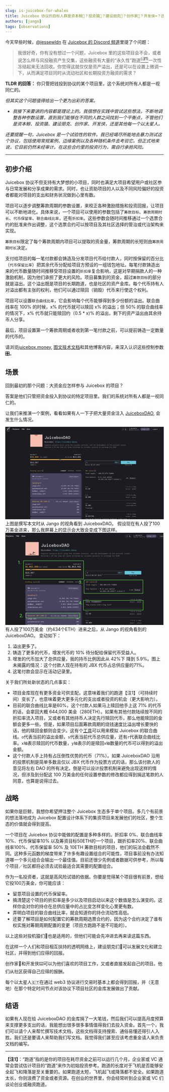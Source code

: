 ```yaml
---
slug: is-juicebox-for-whales
title: Juicebox 协议的目标人群是资本鲸🐋？投资猿🦧？建设朋克👾？创作家🎨？开发侠⌨️？还是每一个以太星人🇪🇹？
authors: [jango]
tags: [observations]
---
```



今天早些时候，[@jessewldn](https://twitter.com/jessewldn) 在 [Juicebox 的 Discord 频道](https://discord.gg/2K5Cs7e76K)里提了个问题：

> 我很好奇，你有没有想过一个问题，Juicebox 里的这些项目会不会，或者说怎么样与风投融资产生交集，这些融资有大量的“永久性”跑道[$^{(注1)}$](#注1)一次性冻结起来无法回收。你觉得这就仅仅是资产溢出，还是可以在设置上微调一下，从而满足项目同时从流动社区和长期投资方融资的需求？

**TLDR 的回答：** 你只管把钱投到协议的某个项目里，这个系统对所有人都是一视同仁的。

*但其实这个问题值得给出一个更为出彩的答案。*

- *我接下来要讲的内容都是理论上的。我很想在实践中尝试这些想法，不断地调整各种参数设置，直到我们能够在不同的人群之间找到一个平衡点，不管他们是资本鲸、投资猿、建设朋克、创作家、开发侠，还是其他每一个以太星人。*

*还要提醒一句，Juicebox 是一个试验性的软件。我已经竭尽所能地去暴力测试这个协议，包括使用常规案例、边缘案例以及各种随机条件去考验它。但正式地来说，它目前仍然未经审计。在这些合约里的投资行为，需自行承担风险。*

***

## 初步介绍

Juicebox 协议不但支持有大梦想的小项目，同时也满足大项目希望用户或社区参与日常发展和分享成果的需求。同时，也让资助项目的人以及不同风险偏好的投资者都能对项目的支出和财务状况做到心里有数。

项目可以逐步调整筹款周期的参数设置，来校正各种激励措施和投资回报，让项目可以不断地进化。具体来说，一个项目可以使用的参数包括了`筹款目标`、`筹款周期时长`、`代币保留率`、`联合曲线比率`，还有`折扣率`。这些参数会随时间推移通过一个选票合约的批准来作出调整，这个选票合约可以按项目及其社区选择的管治或代治架构来实现。

`筹款目标`限定了每个筹款周期内项目可以提取的资金量，筹款周期的长短则由`筹款周期时长`决定。

支付给项目的每一笔付款都会铸造及分发项目代币给付款人，同时按保留的百分比（`代币保留比率`）把其余代币分配给项目方预设的一组钱包地址。每笔付款铸造出来的代币数量随时间推移受项目设置的`折扣率`复合影响，这是对早期捐款人的一种激励机制，因为他们承担了更大的风险。项目募集到的资金，超过`筹款目标`的部分就是溢出。这个溢出既是项目的长期跑道，也是社区的资产金库。每个代币持有人对溢出都有主张的权利，他们可以通过赎回（销毁）代币来行使这个权利。

项目可以设置`联合曲线比率`，它会影响每个代币能够得到多少份额的溢出。联合曲线率在 100% 的时候，x% 的代币就可以赎回 x% 的溢出；但 50% 的联合曲线率的情况下，x% 代币就只能赎回约（0.5 * x)% 的溢出，剩下的资产溢出由其余持币人分享。

最后，项目设置第一个筹款周期或者收到第一笔付款之前，可以提前铸造一定数量的代币的。

请浏览[juicebox.money](https://juicebox.money), [图文技术文档](https://www.figma.com/file/dHsQ7Bt3ryXbZ2sRBAfBq5/Fluid-Dynamics?node-id=0%3A1)和其他博客内容，来深入认识这些控制参数 🎛。

## 场景

回到最初的那个问题：大资金应怎样参与 Juicebox 的项目？

答案是他们只管把资金投入到协议的特定项目里。我们的系统对所有人都是一视同仁的。

让我们来推演一个案例，看看如果有人一下子把大量资金注入 [JuiceboxDAO](https://juicebox.money/#/p/juicebox), 会发生什么情况。

![](image-9.png)
上图是撰写本文时从 Jango 的视角看到 JuiceboxDAO。
假设现在有人投了100万美金进来，那么我屏幕上的显示会大致会变成下图这样。
![](Frame-1-6.png)
有人投了100万美金（约434个ETH）进来之后，从 Jango 的视角看到的JuiceboxDAO。
变动如下：

1. 溢出更多了。
2. 铸造了更多的代币，增发代币的 10% 待分配给保留代币受益人。
3. 增发的代币加大了总供应量，我的持币比例因此从 42%下 降到 5.9%。图上未揭露的情况：这个付款人现在持有的 JBX 代币占总供应量的71%。
4. 这笔付款会显示在活动记录里。

关于我们所处新状态的几点事实：

- 项目金库现在有更多资金可供支配，这意味着我们的跑道【注1】（可持续时间）变长了，也意味着更大更多元化的支出或者投资的机会（更大影响力）。
- 目前的联合曲线比率是60%，这个付款人如果马上赎回他手上这 71% 的代币的话，会拿回大概 644,000 美金（280ETH）。如果有其他付款陆续按不同的折扣率流入项目，又或者有其他持币人决定先行赎回代币，那么他能赎回的金额会更多一些。但是，如果项目后面筹款周期的烧钱速度比溢出增长要快的话，他的赎回金额则会变少。这有个[工具](https://www.desmos.com/calculator/sp9ru6zbpk)可以用来模拟 Juicebox 的联合曲线。`o`代表当前的溢出金额，`s`代表当前代币总供应量，还有`r`代表联合曲线比率。`x轴`表示赎回的代币数量，`y轴`表示的是赎回`x轴`数量的代币可以得到的溢出金额。
- 这个付款人手上持有占压倒性优势的代币（71%）。如果 JuiceboxDAO 沿用的投票机制是简单多数且仅以 JBX 代币作为投票方式的话，那么该付款人的意见将左右 DAO 的所有决定。倒是可以设计投票机制来避免出现这样的情况，但涉及到分配这 100 万美金的任何设置参数的修改都应得到捐这笔款的人同意，也算是说得过去。

## 战略

如果你是巨鲸，我想你希望押注整个 Juicebox 生态多于单个项目。多几个有前景的想法落地成为 Juicebox 配置设计体系下的集资项目来发展他们的社区，整个生态的价值就会得到提高。

一个项目在 Juicebox 协议中能做的配置是多种多样的。折扣率 0%、联合曲线率 10%、代币保留率10% 以及筹资目标50ETH的一个项目，跟折扣率20%、联合曲线率100%、代币保留率 50% 及 10ETH 筹款目标的项目，他们的玩法会截然不同。这种多元函数的梯度带来了许多有趣设置组合的可能性，项目事前没有办法知道哪一个多元组合会输出一个最佳值。目前还很少先例或者数据可供参考，所以每个项目／社区都将必须去试验最适合其需要的配置组合。

作为一名投资者，这就是高风险试错的依据。你要是觉得某个项目很有前景，想给它投100万美金，你可能应该：

- 留意项目设置的代币保留率。
- 搞清楚这个项目的折扣率是多少以及项目启动以来这个数值是怎么演变的。这样你会对你的持仓在总供应量中的占比变怎样变化心里更有数。
- 弄明白项目的联合曲线比率，就会知道你的持仓流动性高低。
- 还要了解项目是如何配置它的筹款周期选票合约的，因为这个合约决定了谁有权实施对筹期周期配置的变更（项目方跑路不是不可能的）。

以上这些对投机猿们🦧也是适用的，但他们可能会先冲进去再来读这篇东西。

在这样一个人们和项目相互扶持的透明网络上，建设朋克们👾可以发展文化和建立社区，并得到他们应得的回报。

创作家🎨和开发侠⌨️可以为他们喜欢的项目工作，又或者直接发起自己的项目。他们从社区获得自己应得的报酬。

每个以太星人🇪🇹在通过 web3 协议进行交易时基本上都会得到回报，并（无意地）在那个特定时间节点对该协议下项目社区的金库发展做出了贡献。

## 结语

如果有人现在给 JuiceboxDAO 的金库捐了一大笔钱，然后我们可以提高月度预算来支撑更多支出的话，我能想出很多很多事情值得我们去投入资金。首先一个，我们可以请个人来帮忙撰写技术文档，这些文档得支持搜索、通俗易懂还得引人入胜。我们还是要请人来帮助我们写文档。我觉得我们甚至应该考虑重金请人来负责文档的编写。


***



<span id="注1"></span> **【注1】**：“跑道”指的是你的项目在耗尽资金之前可以运行几个月，企业家或 VC 通常会尝试估计项目的“跑道”来作为初始投资参考。跑道的长度对于飞机是否能够安全起飞和降落是至关重要的。如果跑道太短，飞机起飞或降落都不安全。如果跑道太长，你则浪费了资金或者资源。在创业的世界里，你会经常听到企业家或 VC 们谈论创业或融资跑道。








